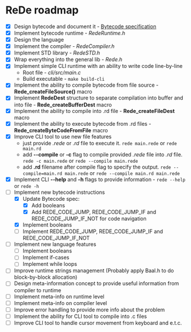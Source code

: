 # ReDe roadmap
 - [x] Design bytecode and document it - [Bytecode specification](https://github.com/Astroner/ReDe/blob/master/docs/Bytecode.md)
 - [x] Implement bytecode runtime - *RedeRuntime.h*
 - [x] Design the language
 - [x] Implement the compiler - *RedeCompiler.h*
 - [x] Implement STD library - *RedeSTD.h*
 - [x] Wrap everything into the general lib - *Rede.h*
 - [x] Implement simple CLI runtime with an ability to write code line-by-line
     - Root file -  *cli/src/main.c*
     - Build executable - ```make build-cli```
 - [x] Implement the ability to compile bytecode from file source - **Rede_createFileSource()** macro
 - [x] Implement **RedeDest** structure to separate compilation into buffer and into file - **Rede_createBufferDest** macro
 - [x] Implement the ability to compile into .rd file - **Rede_createFileDest** macro
 - [x] Implement the ability to execute bytecode from .rd files - **Rede_createByteCodeFromFile** macro
 - [x] Improve CLI tool to use new file features
     - just provide *.rede* or *.rd* file to execute it. ```rede main.rede``` or ```rede main.rd```
     - add **--compile** or **-c** flag to compile provided *.rede* file into *.rd* file. ```rede -c main.rede``` or ```rede --compile main.rede```
     - add **.rd** filename after compile flag to specify the output. ```rede --compile=main.rd main.rede``` or ```rede --compile main.rd main.rede```
 - [x] Implement CLI **--help** and **-h** flags to provide information - ```rede --help``` or ```rede -h```
 - [ ] Implement new bytecode instructions
     - [x] Update Bytecode spec:
         - [x] Add booleans
         - [x] Add REDE_CODE_JUMP, REDE_CODE_JUMP_IF and REDE_CODE_JUMP_IF_NOT for code navigation
     - [x] Implement booleans
     - [ ] Implement REDE_CODE_JUMP, REDE_CODE_JUMP_IF and REDE_CODE_JUMP_IF_NOT
 - [ ] Implement new language features
     - [ ] Implement booleans
     - [ ] Implement if-cases
     - [ ] Implement while loops
 - [ ] Improve runtime strings management (Probably apply Baal.h to do block-by-block allocation)
 - [ ] Design meta-information concept to provide useful information from compiler to runtime
 - [ ] Implement meta-info on runtime level
 - [ ] Implement meta-info on compiler level
 - [ ] Improve error handling to provide more info about the problem
 - [ ] Implement the ability for CLI tool to compile into .c files
 - [ ] Improve CLI tool to handle cursor movement from keyboard and e.t.c.
